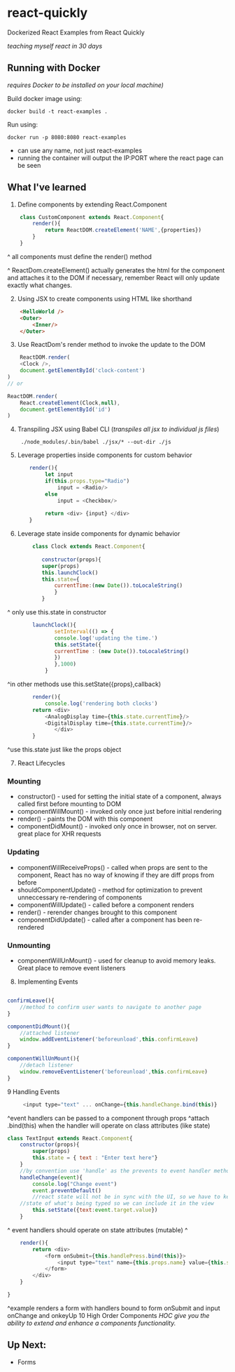 # react-quickly


Dockerized React Examples from React Quickly

*teaching myself react in 30 days*

## Running with Docker
*requires Docker to be installed on your local machine)*

Build docker image using: 

    docker build -t react-examples .

Run using:

    docker run -p 8080:8080 react-examples

* can use any name, not just react-examples
* running the container will output the IP:PORT where the react page can be seen

## What I've learned
1. Define components by extending React.Component
```js
	class CustomComponent extends React.Component{
		render(){
			return ReactDOM.createElement('NAME',{properties})
		}
	}
```
^ all components must define the render() method

^ ReactDom.createElement() actually generates the html for the component and attaches it to the DOM if necessary, remember React will only update exactly what changes.

2. Using JSX to create components using HTML like shorthand

```HTML
    <HelloWorld />
    <Outer>
    	<Inner/>
    </Outer>
```
3. Use ReactDom's render method to invoke the update to the DOM

```javascript
    ReactDOM.render(
	<Clock />,
	document.getElementById('clock-content')
)
// or 

ReactDOM.render(
	React.createElement(Clock,null),
	document.getElementById('id')
)
```

4. Transpiling JSX using Babel CLI (*transpiles all jsx to individual js files*)

      ```console
       ./node_modules/.bin/babel ./jsx/* --out-dir ./js
      ```
       
5. Leverage properties inside components for custom behavior
```js
	   render(){
    	    let input 
    	    if(this.props.type="Radio")
    		    input = <Radio/>
    	    else
    		    input = <Checkbox/>
    		
    	    return <div> {input} </div>
       }
```
    
6. Leverage state inside components for dynamic behavior
    
```javascript
	    class Clock extends React.Component{
	    
	       constructor(props){
		   super(props)
		   this.launchClock()
		   this.state={
		       currentTime:(new Date()).toLocaleString()
		       }
	       }
```
     
^ only use this.state in constructor

```javascript 
	    launchClock(){
	           setInterval(() => {
		       console.log('updating the time.')
		       this.setState({ 
		       currentTime : (new Date()).toLocaleString()
		       })
	           },1000)
            }
```
 
^in other methods use this.setState({props},callback)

```javascript 
	    render(){
	        console.log('rendering both clocks')
		return <div>
			<AnalogDisplay time={this.state.currentTime}/>
			<DigitalDisplay time={this.state.currentTime}/>
		       </div>
	    }
```
^use this.state just like the props object

7. React Lifecycles

### Mounting 
* constructor() - used for setting the initial state of a component, always called first before mounting to DOM
* componentWillMount() - invoked only once just before initial rendering
* render() - paints the DOM with this component
* componentDidMount() - invoked only once in browser, not on server. great place for XHR requests

### Updating
* componentWillReceiveProps() - called when props are sent to the component, React has no way of knowing if they are diff props from before
* shouldComponentUpdate() - method for optimization to prevent unneccessary re-rendering of components
* componentWillUpdate() - called before a component renders
* render() - rerender changes brought to this component
* componentDidUpdate() - called after a component has been re-rendered

### Unmounting
* componentWillUnMount() - used for cleanup to avoid memory leaks. Great place to remove event listeners

8. Implementing Events

```javascript

confirmLeave(){
	//method to confirm user wants to navigate to another page
}

componentDidMount(){
	//attached listener
	window.addEventListener('beforeunload',this.confirmLeave)
}

componentWillUnMount(){
	//detach listener
	window.removeEventListener('beforeunload',this.confirmLeave)
}
```
9 Handling Events
```javascript
	 <input type="text" ... onChange={this.handleChange.bind(this)} 
```
^event handlers can be passed to a component through props
^attach .bind(this) when the handler will operate on class attributes (like state)
```javascript
class TextInput extends React.Component{
    constructor(props){
        super(props)
        this.state = { text : "Enter text here"}
    }
    //by convention use 'handle' as the prevents to event handler methods
    handleChange(event){
        console.log("Change event")
        event.preventDefault()
        //react state will not be in sync with the UI, so we have to keep 
	//state of what's being typed so we can include it in the view
        this.setState({text:event.target.value})
    }
```
^ event handlers should operate on state attributes (mutable)
^ 
```javascript
    render(){
        return <div>
            <form onSubmit={this.handlePress.bind(this)}>
                <input type="text" name={this.props.name} value={this.state.text} onChange={this.handleChange.bind(this)} onKeyUp={this.handlePress.bind(this)}/>
            </form>
        </div>
    }

}
```
^example renders a form with handlers bound to form onSubmit and input onChange and onkeyUp
10 High Order Components
*HOC give you the ability to extend and enhance a components functionality.*

## Up Next:
* Forms


